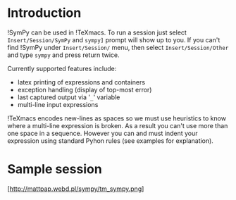 

# Introduction

!SymPy can be used in !TeXmacs. To run a session just select `Insert/Session/SymPy` and `sympy]` prompt will show up to you. If you can't find !SymPy under `Insert/Session/` menu, then select `Insert/Session/Other` and type `sympy` and press return twice.

Currently supported features include:

  * latex printing of expressions and containers
  * exception handling (display of top-most error)
  * last captured output via '`_`' variable
  * multi-line input expressions

!TeXmacs encodes new-lines as spaces so we must use heuristics to know where a multi-line expression is broken. As a result you can't use more than one space in a sequence. However you can and must indent your expression using standard Pyhon rules (see examples for explanation).

# Sample session

[http://mattpap.webd.pl/sympy/tm_sympy.png]